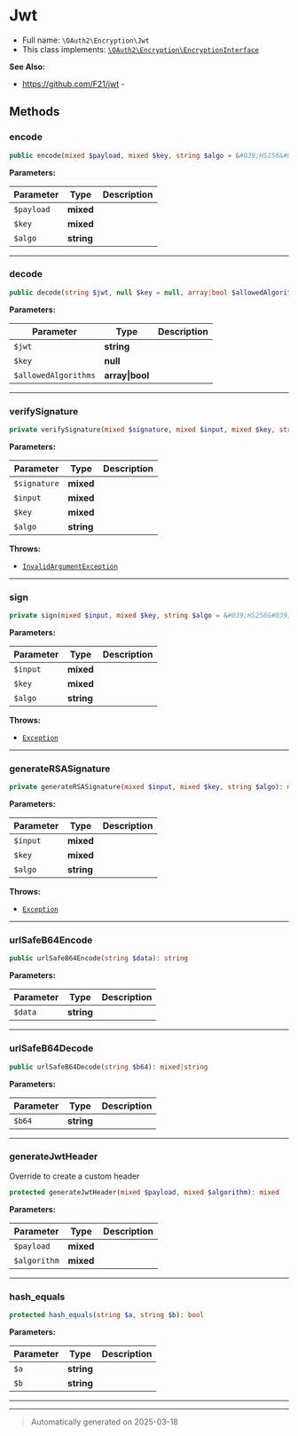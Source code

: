 
# Jwt





* Full name: `\OAuth2\Encryption\Jwt`
* This class implements:
[`\OAuth2\Encryption\EncryptionInterface`](./EncryptionInterface.md)

**See Also:**

* https://github.com/F21/jwt - 




## Methods


### encode



```php
public encode(mixed $payload, mixed $key, string $algo = &#039;HS256&#039;): string
```








**Parameters:**

| Parameter | Type | Description |
|-----------|------|-------------|
| `$payload` | **mixed** |  |
| `$key` | **mixed** |  |
| `$algo` | **string** |  |





***

### decode



```php
public decode(string $jwt, null $key = null, array|bool $allowedAlgorithms = true): bool|mixed
```








**Parameters:**

| Parameter | Type | Description |
|-----------|------|-------------|
| `$jwt` | **string** |  |
| `$key` | **null** |  |
| `$allowedAlgorithms` | **array&#124;bool** |  |





***

### verifySignature



```php
private verifySignature(mixed $signature, mixed $input, mixed $key, string $algo = &#039;HS256&#039;): bool
```








**Parameters:**

| Parameter | Type | Description |
|-----------|------|-------------|
| `$signature` | **mixed** |  |
| `$input` | **mixed** |  |
| `$key` | **mixed** |  |
| `$algo` | **string** |  |




**Throws:**

- [`InvalidArgumentException`](../../InvalidArgumentException.md)



***

### sign



```php
private sign(mixed $input, mixed $key, string $algo = &#039;HS256&#039;): string
```








**Parameters:**

| Parameter | Type | Description |
|-----------|------|-------------|
| `$input` | **mixed** |  |
| `$key` | **mixed** |  |
| `$algo` | **string** |  |




**Throws:**

- [`Exception`](../../Exception.md)



***

### generateRSASignature



```php
private generateRSASignature(mixed $input, mixed $key, string $algo): mixed
```








**Parameters:**

| Parameter | Type | Description |
|-----------|------|-------------|
| `$input` | **mixed** |  |
| `$key` | **mixed** |  |
| `$algo` | **string** |  |




**Throws:**

- [`Exception`](../../Exception.md)



***

### urlSafeB64Encode



```php
public urlSafeB64Encode(string $data): string
```








**Parameters:**

| Parameter | Type | Description |
|-----------|------|-------------|
| `$data` | **string** |  |





***

### urlSafeB64Decode



```php
public urlSafeB64Decode(string $b64): mixed|string
```








**Parameters:**

| Parameter | Type | Description |
|-----------|------|-------------|
| `$b64` | **string** |  |





***

### generateJwtHeader

Override to create a custom header

```php
protected generateJwtHeader(mixed $payload, mixed $algorithm): mixed
```








**Parameters:**

| Parameter | Type | Description |
|-----------|------|-------------|
| `$payload` | **mixed** |  |
| `$algorithm` | **mixed** |  |





***

### hash_equals



```php
protected hash_equals(string $a, string $b): bool
```








**Parameters:**

| Parameter | Type | Description |
|-----------|------|-------------|
| `$a` | **string** |  |
| `$b` | **string** |  |





***


***
> Automatically generated on 2025-03-18
